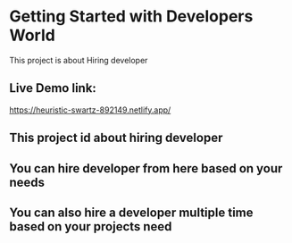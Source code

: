 # Getting Started with Developers World
This project is about Hiring developer
## Live Demo link:
https://heuristic-swartz-892149.netlify.app/

## This project id about hiring developer
## You can hire developer from here based on your needs
## You can also hire a developer multiple time based on your projects need
